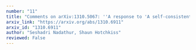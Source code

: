 ```yaml
---
number: "11"
title: "Comments on arXiv:1310.5067: ''A response to 'A self-consistent public catalogue of voids and superclusters in the SDSS Data Release 7 galaxy surveys'''"
arxiv_link: "https://arxiv.org/abs/1310.6911"
arxiv_id: "1310.6911"
author: "Seshadri Nadathur, Shaun Hotchkiss"
reviewed: False
---
```

